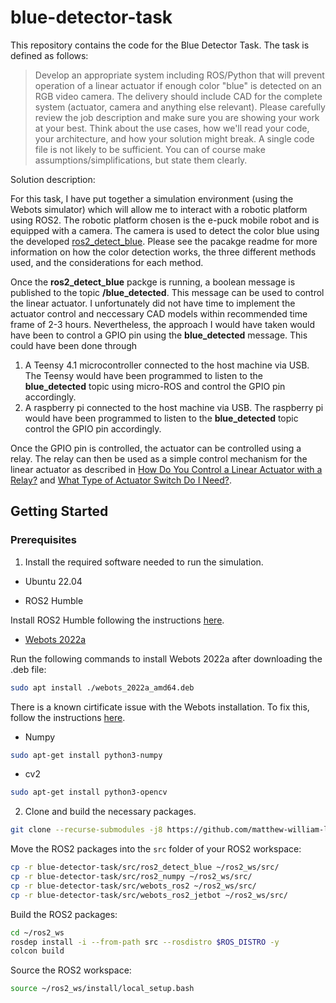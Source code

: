 # blue-detector-task

This repository contains the code for the Blue Detector Task. The task is defined as follows:

> Develop an appropriate system including ROS/Python​ that will prevent operation of a linear actuator if enough color "blue" is detected on an RGB video camera. The delivery should include CAD for the complete system (actuator, camera and anything else relevant). Please carefully review the job description and make sure you are showing your work at your best. Think about the use cases, how we'll read your code, your architecture, and how your solution might break. A single code file is not likely to be sufficient. You can of course make assumptions/simplifications, but state them clearly. 

Solution description:

For this task, I have put together a simulation environment (using the Webots simulator) which will allow me to interact with a robotic platform using ROS2. The robotic platform chosen is the e-puck mobile robot and is equipped with a camera. The camera is used to detect the color blue using the developed [ros2_detect_blue](https://github.com/matthew-william-lock/ros2_detect_blue). Please see the pacakge readme for more information on how the color detection works, the three different methods used, and the considerations for each method. 

Once the **ros2_detect_blue** packge is running, a boolean message is published to the topic **/blue_detected**. This message can be used to control the linear actuator. I unfortunately did not have time to implement the actuator control and neccessary CAD models within recommended time frame of 2-3 hours. Nevertheless, the approach I would have taken would have been to control a GPIO pin using the **blue_detected** message. This could have been done through
1. A Teensy 4.1 microcontroller connected to the host machine via USB. The Teensy would have been programmed to listen to the **blue_detected** topic using micro-ROS and control the GPIO pin accordingly. 
2. A raspberry pi connected to the host machine via USB. The raspberry pi would have been programmed to listen to the **blue_detected** topic control the GPIO pin accordingly.

Once the GPIO pin is controlled, the actuator can be controlled using a relay. The relay can then be used as a simple control mechanism for the linear actuator as described in [How Do You Control a Linear Actuator with a Relay?](https://www.firgelliauto.com/blogs/tutorials/how-do-you-control-a-linear-actuator-with-a-relay) and [What Type of Actuator Switch Do I Need?](https://www.firgelliauto.com/blogs/tutorials/how-do-you-control-a-linear-actuator-with-a-switch#:~:text=To%20control%20a%20linear%20actuator%2C%20you%20need%20to%20use%20either,relays%20with%20a%20DPDT%20switch.).

<!-- GETTING STARTED -->
## Getting Started

### Prerequisites

1. Install the required software needed to run the simulation.

* Ubuntu 22.04

* ROS2 Humble

Install ROS2 Humble following the instructions [here](https://docs.ros.org/en/humble/Installation/Ubuntu-Install-Debians.html).

* [Webots 2022a](https://github.com/cyberbotics/webots/releases/tag/R2022a)

Run the following commands to install Webots 2022a after downloading the .deb file:

```sh
sudo apt install ./webots_2022a_amd64.deb
```

There is a known cirtificate issue with the Webots installation. To fix this, follow the instructions [here](https://github.com/cyberbotics/webots_ros2/issues/465).

* Numpy
```sh
sudo apt-get install python3-numpy
```

* cv2

```bash
sudo apt-get install python3-opencv
```

2. Clone and build the necessary packages.

```bash
git clone --recurse-submodules -j8 https://github.com/matthew-william-lock/blue-detector-task
```

Move the ROS2 packages into the `src` folder of your ROS2 workspace:
```sh
cp -r blue-detector-task/src/ros2_detect_blue ~/ros2_ws/src/
cp -r blue-detector-task/src/ros2_numpy ~/ros2_ws/src/
cp -r blue-detector-task/src/webots_ros2 ~/ros2_ws/src/
cp -r blue-detector-task/src/webots_ros2_jetbot ~/ros2_ws/src/
```

Build the ROS2 packages:
```sh
cd ~/ros2_ws
rosdep install -i --from-path src --rosdistro $ROS_DISTRO -y
colcon build 
```

Source the ROS2 workspace:

```sh
source ~/ros2_ws/install/local_setup.bash
```
